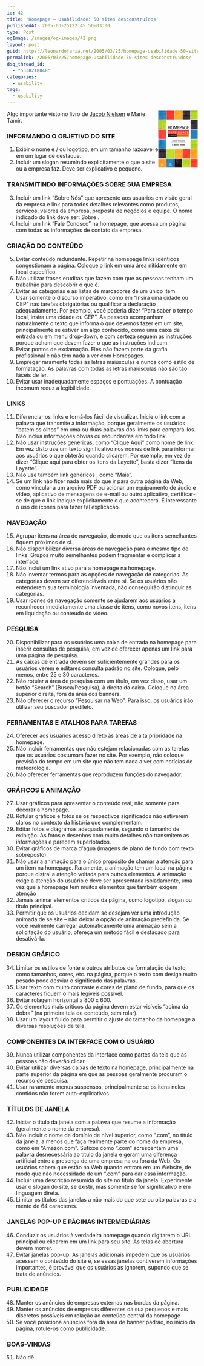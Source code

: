 ```yaml
---
id: 42
title: 'Homepage – Usabilidade: 50 sites desconstruídos'
publishedAt: 2005-03-25T22:45:50-03:00
type: Post
ogImage: /images/og-images/42.png
layout: post
guid: https://leonardofaria.net/2005/03/25/homepage-usabilidade-50-sites-desconstruidos/
permalink: /2005/03/25/homepage-usabilidade-50-sites-desconstruidos/
dsq_thread_id:
  - "5338218048"
categories:
  - usability
tags:
  - usability
---
```

[<img src="/wp-content/uploads/2006/05/useit_homepage.jpg" align="right" alt="Capa do Livro" />](http://www.submarino.com.br/books_productdetails.asp?Query=ProductPage&ProdTypeId=1&ProdId=168450&ST=SE)Algo importante visto no livro de [Jacob Nielsen](http://www.useit.com) e Marie Tamir.

### INFORMANDO O OBJETIVO DO SITE

1. Exibir o nome e / ou logotipo, em um tamanho razoável e em um lugar de destaque.  
2. Incluir um slogan resumindo explicitamente o que o site ou a empresa faz. Deve ser explicativo e pequeno.

### TRANSMITINDO INFORMAÇÕES SOBRE SUA EMPRESA

3. Incluir um link &#8220;Sobre Nós&#8221; que apresente aos usuários em visão geral da empresa e link para todos detalhes relevantes como produtos, serviços, valores da empresa, proposta de negócios e equipe. O nome indicado do link deve ser: Sobre .  
4. Incluir um link &#8220;Fale Conosco&#8221; na homepage, que acessa um página com todas as informações de contato da empresa.

### CRIAÇÃO DO CONTEÚDO

5. Evitar conteúdo redundante. Repetir na homepage links idênticos congestionam a página. Coloque o link em uma área nitidamente em local específico.  
6. Não utilizar frases eruditas que fazem com que as pessoas tenham um trabalhão para descobrir o que é.  
7. Evitar as categorias e as listas de marcadores de um único item.  
Usar somente o discurso imperativo, como em &#8220;Insira uma cidade ou CEP&#8221; nas tarefas obrigatórias ou qualificar a declaração adequadamente. Por exemplo, você poderia dizer &#8220;Para saber o tempo local, insira uma cidade ou CEP&#8221;. As pessoas acompanham naturalmente o texto que informa o que devemos fazer em um site, principalmente se estiver em algo conhecido, como uma caixa de entrada ou em menu drop-down, e com certeza seguem as instruções porque acham que devem fazer o que as instruções indicam.  
8. Evitar pontos de exclamação. Eles não fazem parte da grafia profissional e não têm nada a ver com Homepages.  
9. Empregar raramente todas as letras maiúsculas e nunca como estilo de formatação. As palavras com todas as letras maiúsculas não são tão fáceis de ler.  
10. Evitar usar inadequadamente espaços e pontuações. A pontuação incomum reduz a legibilidade.

### LINKS

11. Diferenciar os links e torná-los fácil de visualizar. Inicie o link com a palavra que transmite a informação, porque geralmente os usuários &#8220;batem os olhos&#8221; em uma ou duas palavras dos links para compará-los. Não inclua informações obvias ou redundantes em todo link.  
12. Não usar instruções genéricas, como &#8220;Clique Aqui&#8221; como nome de link. Em vez disto use um texto significativo nos nomes de link para informar aos usuários o que obterão quando clicarem. Por exemplo, em vez de dizer &#8220;Clique aqui para obter os itens da Layette&#8221;, basta dizer &#8220;Itens da Layette&#8221;.  
13. Não use também link genéricos , como &#8220;Mais&#8221;.  
14. Se um link não fizer nada mais do que ir para outra página da Web, como vincular a um arquivo PDF ou acionar um equipamento de áudio e vídeo, aplicativo de mensagens de e-mail ou outro aplicativo, certificar-se de que o link indique explicitamente o que acontecerá. É interessante o uso de ícones para fazer tal explicação.

### NAVEGAÇÃO

15. Agrupar itens na área de navegação, de modo que os itens semelhantes fiquem próximos de si.  
16. Não disponibilizar diversa áreas de navegação para o mesmo tipo de links. Grupos muito semelhantes podem fragmentar e complicar a interface.  
17. Não inclui um link ativo para a homepage na homepage.  
18. Não inventar termos para as opções de navegação de categorias. As categorias devem ser diferenciáveis entre si. Se os usuários não entenderem sua terminologia inventada, não conseguirão distinguir as categorias.  
19. Usar ícones de navegação somente se ajudarem aos usuários a reconhecer imediatamente uma classe de itens, como novos itens, itens em liquidação ou conteúdo do vídeo.

### PESQUISA

20. Disponibilizar para os usuários uma caixa de entrada na homepage para inserir consultas de pesquisa, em vez de oferecer apenas um link para uma página de pesquisa.  
21. As caixas de entrada devem ser suficientemente grandes para os usuários verem e editares consulta padrão no site. Coloque, pelo menos, entre 25 e 30 caracteres.  
22. Não rotular a área de pesquisa com um título, em vez disso, usar um botão &#8220;Search&#8221; (Busca/Pesquisa), à direita da caixa. Coloque na área superior direita, fora da área dos banners.  
23. Não oferecer o recurso &#8220;Pesquisar na Web&#8221;. Para isso, os usuários irão utilizar seu buscador predileto.

### FERRAMENTAS E ATALHOS PARA TAREFAS

24. Oferecer aos usuários acesso direto às áreas de alta prioridade na homepage.  
25. Não incluir ferramentas que não estejam relacionadas com as tarefas que os usuários costumam fazer no site. Por exemplo, não coloque previsão do tempo em um site que não tem nada a ver com notícias de meteorologia.  
26. Não oferecer ferramentas que reproduzem funções do navegador.

### GRÁFICOS E ANIMAÇÂO

27. Usar gráficos para apresentar o conteúdo real, não somente para decorar a homepage.  
28. Rotular gráficos e fotos se os respectivos significados não estiverem claros no contexto da história que complementam.  
29. Editar fotos e diagramas adequadamente, segundo o tamanho de exibição. As fotos e desenhos com muito detalhes não transmitem as informações e parecem superlotados.  
30. Evitar gráficos de marca d'água (imagens de plano de fundo com texto sobreposto).  
31. Não usar a animação para o único propósito de chamar a atenção para um item na homepage. Raramente, a animação tem um local na página porque distrai a atenção voltada para outros elementos. A animação exige a atenção do usuário e deve ser apresentada isoladamente, uma vez que a homepage tem muitos elementos que também exigem atenção  
32. Jamais animar elementos críticos da página, como logotipo, slogan ou título principal.  
33. Permitir que os usuários decidam se desejam ver uma introdução animada de se site – não deixar a opção de animação predefinida. Se você realmente carregar automaticamente uma animação sem a solicitação do usuário, ofereça um método fácil e destacado para desativá-la.

### DESIGN GRÁFICO

34. Limitar os estilos de fonte e outros atributos de formatação de texto, como tamanhos, cores, etc. na página, porque o texto com design muito pesado pode desviar o significado das palavras.  
35. Usar texto com muito contraste e cores de plano de fundo, para que os caracteres fiquem o mais legíveis possível.  
36. Evitar rolagem horizontal a 800 x 600.  
37. Os elementos mais críticos da página devem estar visíveis &#8220;acima da dobra&#8221; (na primeira tela de conteúdo, sem rolar).  
38. Usar um layout fluido para permitir o ajuste do tamanho da homepage a diversas resoluções de tela.

### COMPONENTES DA INTERFACE COM O USUÁRIO

39. Nunca utilizar componentes da interface como partes da tela que as pessoas não deverão clicar.  
40. Evitar utilizar diversas caixas de texto na homepage, principalmente na parte superior da página em que as pessoas geralmente procuram o recurso de pesquisa.  
41. Usar raramente menus suspensos, principalmente se os itens neles contidos não forem auto-explicativos.

### TÍTULOS DE JANELA

42. Iniciar o título da janela com a palavra que resume a informação (geralmente o nome da empresa).  
43. Não incluir o nome de domínio de nível superior, como &#8220;.com&#8221;, no título da janela, a menos que faça realmente parte do nome da empresa, como em &#8220;Amazon.com&#8221;. Sufixos como &#8220;.com&#8221; acrescentam uma palavra desnecessária ao título da janela e geram uma diferença artificial entre a presença de uma empresa na ou fora da Web. Os usuários sabem que estão na Web quando entram em um Website, de modo que não necessidade de um &#8220;.com&#8221; para dar essa informação.  
44. Incluir uma descrição resumida do site no título da janela. Experimente usar o slogan do site, se existir, mas somente se for significativo e em linguagem direta.  
45. Limitar os títulos das janelas a não mais do que sete ou oito palavras e a mento de 64 caracteres.

### JANELAS POP-UP E PÁGINAS INTERMEDIÁRIAS

46. Conduzir os usuários à verdadeira homepage quando digitarem o URL principal ou clicarem em um link para seu site. As telas de abertura devem morrer.  
47. Evitar janelas pop-up. As janelas adicionais impedem que os usuários acessem o conteúdo do site e, se essas janelas contiverem informações importantes, é provável que os usuários as ignorem, supondo que se trata de anúncios.

### PUBLICIDADE

48. Manter os anúncios de empresas externas nas bordas da página.  
49. Manter os anúncios de empresas diferentes da sua pequenos e mais discretos possíveis em relação ao conteúdo central da homepage  
50. Se você posiciona anúncios fora da área de banner padrão, no início da página, rotule-os como publicidade.

### BOAS-VINDAS

51. Não dê.
